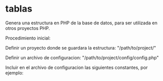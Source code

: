 # tablas

Genera una estructura en PHP de la base de datos, para ser utilizada en otros proyectos PHP.

Procedimiento inicial:

Definir un proyecto donde se guardara la estructura: "/path/to/project/"

Definir un archivo de configuracion: "/path/to/project/config/config.php"

Incluir en el archivo de configuracion las siguientes constantes, por ejemplo:

<?php
//ini_set("display_errors", 1);
//ini_set('date.timezone', 'America/Argentina/Buenos_Aires');
//session_set_cookie_params(7200, '/', '.dominio.com.ar'); //produccion
//session_id(1); //testing

define("SYS_NAME", "Nombre del proyecto"); //nombre del modulo de administracion 
define("PATH_SYS", "/path/to/project/"); //path correspondiente al módulo de administración 

//constantes de acceso a la base de datos
define("DATA_DBNAME", "dbname"); 
define("DATA_USER", "user"); 
define("DATA_PASS", "pass"); 
define("DATA_HOST", "host"); 
define("DATA_SCHEMA", "schema"); 
define("DISABLE_ENTITIES", "tablas a deshabilitar separadas por espacio"); 

//raiz del modulo de administración 
define("PATH_HTTP" , "http://" . $_SERVER["SERVER_NAME"] . "/" . PATH_SYS . "/"); 
define("PATH_ROOT" ,  $_SERVER["DOCUMENT_ROOT"] . "/" . PATH_SYS . "/"); 
//define("PATH_LOGIN", "http://" . $_SERVER["SERVER_NAME"] . "/" . PATH_SYS . "/login/"); //path correspondiente al módulo de login

//definición de rutas de inclusión 
set_include_path(get_include_path() 
  . PATH_SEPARATOR . $_SERVER["DOCUMENT_ROOT"] . "/" . PATH_SYS . "/"
  . PATH_SEPARATOR . $_SERVER["DOCUMENT_ROOT"] . "/" . PATH_SYS . "/api"
  . PATH_SEPARATOR . $_SERVER["DOCUMENT_ROOT"] . "/" . PATH_SYS . "/api/main"
); 








